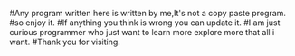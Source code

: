 #Any program written here is written by me,It's not a copy paste program.
#so enjoy it.
#If anything you think is wrong you can update it.
#I am just curious programmer who just want to learn more explore more that all i want.
#Thank you for visiting.

